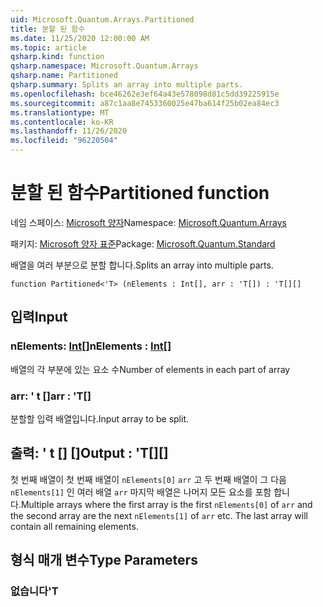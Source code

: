 ```yaml
---
uid: Microsoft.Quantum.Arrays.Partitioned
title: 분할 된 함수
ms.date: 11/25/2020 12:00:00 AM
ms.topic: article
qsharp.kind: function
qsharp.namespace: Microsoft.Quantum.Arrays
qsharp.name: Partitioned
qsharp.summary: Splits an array into multiple parts.
ms.openlocfilehash: bce46262e3ef64a43e578098d81c5dd39225915e
ms.sourcegitcommit: a87c1aa8e7453360025e47ba614f25b02ea84ec3
ms.translationtype: MT
ms.contentlocale: ko-KR
ms.lasthandoff: 11/26/2020
ms.locfileid: "96220504"
---
```

# <a name="partitioned-function"></a><span data-ttu-id="847ce-102">분할 된 함수</span><span class="sxs-lookup"><span data-stu-id="847ce-102">Partitioned function</span></span>

<span data-ttu-id="847ce-103">네임 스페이스: [Microsoft 양자](xref:Microsoft.Quantum.Arrays)</span><span class="sxs-lookup"><span data-stu-id="847ce-103">Namespace: [Microsoft.Quantum.Arrays](xref:Microsoft.Quantum.Arrays)</span></span>

<span data-ttu-id="847ce-104">패키지: [Microsoft 양자 표준](https://nuget.org/packages/Microsoft.Quantum.Standard)</span><span class="sxs-lookup"><span data-stu-id="847ce-104">Package: [Microsoft.Quantum.Standard](https://nuget.org/packages/Microsoft.Quantum.Standard)</span></span>


<span data-ttu-id="847ce-105">배열을 여러 부분으로 분할 합니다.</span><span class="sxs-lookup"><span data-stu-id="847ce-105">Splits an array into multiple parts.</span></span>

```qsharp
function Partitioned<'T> (nElements : Int[], arr : 'T[]) : 'T[][]
```


## <a name="input"></a><span data-ttu-id="847ce-106">입력</span><span class="sxs-lookup"><span data-stu-id="847ce-106">Input</span></span>

### <a name="nelements--int"></a><span data-ttu-id="847ce-107">nElements: [Int](xref:microsoft.quantum.lang-ref.int)[]</span><span class="sxs-lookup"><span data-stu-id="847ce-107">nElements : [Int](xref:microsoft.quantum.lang-ref.int)[]</span></span>

<span data-ttu-id="847ce-108">배열의 각 부분에 있는 요소 수</span><span class="sxs-lookup"><span data-stu-id="847ce-108">Number of elements in each part of array</span></span>


### <a name="arr--t"></a><span data-ttu-id="847ce-109">arr: ' t []</span><span class="sxs-lookup"><span data-stu-id="847ce-109">arr : 'T[]</span></span>

<span data-ttu-id="847ce-110">분할할 입력 배열입니다.</span><span class="sxs-lookup"><span data-stu-id="847ce-110">Input array to be split.</span></span>



## <a name="output--t"></a><span data-ttu-id="847ce-111">출력: ' t [] []</span><span class="sxs-lookup"><span data-stu-id="847ce-111">Output : 'T[][]</span></span>

<span data-ttu-id="847ce-112">첫 번째 배열이 첫 번째 배열이 `nElements[0]` `arr` 고 두 번째 배열이 그 다음 `nElements[1]` 인 여러 배열 `arr` 마지막 배열은 나머지 모든 요소를 포함 합니다.</span><span class="sxs-lookup"><span data-stu-id="847ce-112">Multiple arrays where the first array is the first `nElements[0]` of `arr` and the second array are the next `nElements[1]` of `arr` etc. The last array will contain all remaining elements.</span></span>

## <a name="type-parameters"></a><span data-ttu-id="847ce-113">형식 매개 변수</span><span class="sxs-lookup"><span data-stu-id="847ce-113">Type Parameters</span></span>

### <a name="t"></a><span data-ttu-id="847ce-114">없습니다</span><span class="sxs-lookup"><span data-stu-id="847ce-114">'T</span></span>

